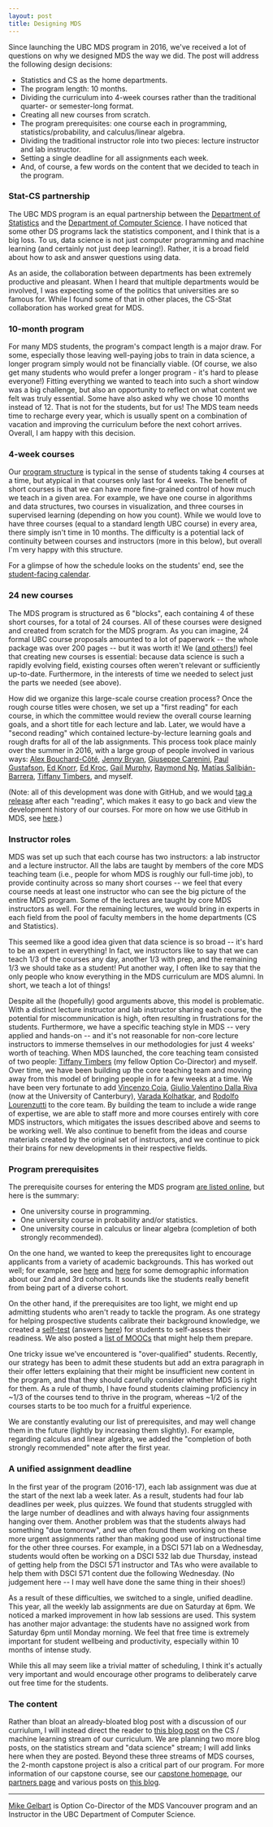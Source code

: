 ```yaml
---
layout: post
title: Designing MDS
---
```


Since launching the UBC MDS program in 2016, we've received a lot of questions on why we designed MDS the way we did. The post will address the following design decisions:

- Statistics and CS as the home departments.
- The program length: 10 months.
- Dividing the curriculum into 4-week courses rather than the traditional quarter- or semester-long format.
- Creating all new courses from scratch.
- The program prerequisites: one course each in programming, statistics/probability, and calculus/linear algebra.
- Dividing the traditional instructor role into two pieces: lecture instructor and lab instructor.
- Setting a single deadline for all assignments each week.
- And, of course, a few words on the content that we decided to teach in the program.

### Stat-CS partnership
The UBC MDS program is an equal partnership between the [Department of Statistics](https://www.stat.ubc.ca/) and the [Department of Computer Science](https://www.cs.ubc.ca/). I have noticed that some other DS programs lack the statistics component, and I think that is a big loss. To us, data science is not just computer programming and machine learning (and certainly not just deep learning!). Rather, it is a broad field about how to ask and answer questions using data. 

As an aside, the collaboration between departments has been extremely productive and pleasant. When I heard that multiple departments would be involved, I was expecting some of the politics that universities are so famous for. While I found some of that in other places, the CS-Stat collaboration has worked great for MDS.

### 10-month program
For many MDS students, the program's compact length is a major draw. For some, especially those leaving well-paying jobs to train in data science, a longer program simply would not be financially viable. (Of course, we also get many students who would prefer a longer program - it's hard to please everyone!) Fitting everything we wanted to teach into such a short window was a big challenge, but also an opportunity to reflect on what content we felt was truly essential. Some have also asked why we chose 10 months instead of 12. That is not for the students, but for us! The MDS team needs time to recharge every year, which is usually spent on a combination of vacation and improving the curriculum before the next cohort arrives. Overall, I am happy with this decision.

### 4-week courses
Our [program structure](https://github.com/UBC-MDS/UBC-MDS.github.io/blob/master/img/schedule.pdf) is typical in the sense of students taking 4 courses at a time, but atypical in that courses only last for 4 weeks. The benefit of short courses is that we can have more fine-grained control of how much we teach in a given area. For example, we have one course in algorithms and data structures, two courses in visualization, and three courses in supervised learning (depending on how you count). While we would love to have three courses (equal to a standard length UBC course) in every area, there simply isn't time in 10 months. The difficulty is a potential lack of continuity between courses and instructors (more in this below), but overall I'm very happy with this structure.

For a glimpse of how the schedule looks on the students' end, see the [student-facing calendar](https://ubc-mds.github.io/calendar/).

### 24 new courses
The MDS program is structured as 6 "blocks", each containing 4 of these short courses, for a total of 24 courses. All of these courses were designed and created from scratch for the MDS program. As you can imagine, 24 formal UBC course proposals amounted to a lot of paperwork -- the whole package was over 200 pages -- but it was worth it! We ([and others!](https://twitter.com/hadleywickham/status/901055932901281792?lang=en)) feel that creating new courses is essential: because data science is such a rapidly evolving field, existing courses often weren't relevant or sufficiently up-to-date. Furthermore, in the interests of time we needed to select just the parts we needed (see above). 

How did we organize this large-scale course creation process? Once the rough course titles were chosen, we set up a "first reading" for each course, in which the committee would review the overall course learning goals, and a short title for each lecture and lab. Later, we would have a "second reading" which contained lecture-by-lecture learning goals and rough drafts for all of the lab assignments. This process took place mainly over the summer in 2016, with a large group of people involved in various ways: [Alex Bouchard-Côté](https://www.stat.ubc.ca/~bouchard/), [Jenny Bryan](https://jennybryan.org/), [Giuseppe Carenini](https://www.cs.ubc.ca/~carenini/), [Paul Gustafson](http://www.paulgstf.com/), [Ed Knorr](https://www.cs.ubc.ca/~knorr/), [Ed Kroc](https://ekroc.weebly.com/), [Gail Murphy](https://blogs.ubc.ca/gailcmurphy/), [Raymond Ng](https://www.cs.ubc.ca/~rng/), [Matías Salibián-Barrera](https://www.stat.ubc.ca/users/matias-salibian-barrera), [Tiffany Timbers](http://tiffanytimbers.com/), and myself.

(Note: all of this development was done with GitHub, and we would [tag a release](https://help.github.com/articles/about-releases/) after each "reading", which makes it easy to go back and view the development history of our courses. For more on how we use GitHub in MDS, see [here](https://ubc-mds.github.io/2017-08-24-teaching-with-github/).)


### Instructor roles
MDS was set up such that each course has two instructors: a lab instructor and a lecture instructor. All the labs are taught by members of the core MDS teaching team (i.e., people for whom MDS is roughly our full-time job), to provide continuity across so many short courses -- we feel that every course needs at least one instructor who can see the big picture of the entire MDS program. Some of the lectures are taught by core MDS instructors as well. For the remaining lectures, we would bring in experts in each field from the pool of faculty members in the home departments (CS and Statistics). 

This seemed like a good idea given that data science is so broad -- it's hard to be an expert in everything! In fact, we instructors like to say that we can teach 1/3 of the courses any day, another 1/3 with prep, and the remaining 1/3 we should take as a student! Put another way, I often like to say that the only people who know everything in the MDS curriculum are MDS alumni. In short, we teach a lot of things! 

Despite all the (hopefully) good arguments above, this model is problematic. With a distinct lecture instructor and lab instructor sharing each course, the potential for miscommunication is high, often resulting in frustrations for the students. Furthermore, we have a specific teaching style in MDS -- very applied and hands-on -- and it's not reasonable for non-core lecture instructors to immerse themselves in our methodologies for just 4 weeks' worth of teaching. When MDS launched, the core teaching team consisted of two people: [Tiffany Timbers](http://tiffanytimbers.com/) (my fellow Option Co-Director) and myself. Over time, we have been building up the core teaching team and moving away from this model of bringing people in for a few weeks at a time. We have been very fortunate to add [Vincenzo Coia](https://vincenzocoia.github.io/), [Giulio Valentino Dalla Riva](https://www.gvdallariva.net/) (now at the University of Canterbury), [Varada Kolhatkar](http://www.cs.toronto.edu/~varada/VaradaHomePage/Home.html), and [Rodolfo Lourenzutti](https://www.linkedin.com/in/rodolfo-lourenzutti/?originalSubdomain=ca) to the core team. By building the team to include a wide range of expertise, we are able to staff more and more courses entirely with core MDS instructors, which mitigates the issues described above and seems to be working well. We also continue to benefit from the ideas and course materials created by the original set of instructors, and we continue to pick their brains for new developments in their respective fields.

### Program prerequisites
The prerequisite courses for entering the MDS program [are listed online](https://masterdatascience.ubc.ca/admissions), but here is the summary:

- One university course in programming.
- One university course in probability and/or statistics.
- One university course in calculus or linear algebra (completion of both strongly recommended).

On the one hand, we wanted to keep the prerequsites light to encourage applicants from a variety of academic backgrounds. This has worked out well; for example, see [here](https://ubc-mds.github.io/2017-09-01-introducing-the-second-cohort/) and [here](https://ubc-mds.github.io/2018-09-17-welcome-2018-19/) for some demographic information about our 2nd and 3rd cohorts. It sounds like the students really benefit from being part of a diverse cohort.

On the other hand, if the prerequisites are too light, we might end up admitting students who aren't ready to tackle the program. As one strategy for helping prospective students calibrate their background knowledge, we created a [self-test](https://nbviewer.jupyter.org/github/UBC-MDS/UBC-MDS.github.io/blob/master/selftest/mds_self_test.pdf) (answers [here](https://nbviewer.jupyter.org/github/UBC-MDS/UBC-MDS.github.io/blob/master/selftest/mds_self_test_answers.pdf)) for students to self-assess their readiness. We also posted a [list of MOOCs](https://ubc-mds.github.io/resources_pages/prep_moocs/) that might help them prepare.

One tricky issue we've encountered is "over-qualified" students. Recently, our strategy has been to admit these students but add an extra paragraph in their offer letters explaining that their might be insufficient new content in the program, and that they should carefully consider whether MDS is right for them. As a rule of thumb, I have found students claiming proficiency in ~1/3 of the courses tend to thrive in the program, whereas ~1/2 of the courses starts to be too much for a fruitful experience. 

We are constantly evaluting our list of prerequisites, and may well change them in the future (lightly by increasing them slightly). For example, regarding calculus and linear algebra, we added the "completion of both strongly recommended" note after the first year. 

### A unified assignment deadline
In the first year of the program (2016-17), each lab assignment was due at the start of the next lab a week later. As a result, students had four lab deadlines per week, plus quizzes. We found that students struggled with the large number of deadlines and with always having four assignments hanging over them. Another problem was that the students always had something "due tomorrow", and we often found them working on these more urgent assignments rather than making good use of instructional time for the other three courses. For example, in a DSCI 571 lab on a Wednesday, students would often be working on a DSCI 532 lab due Thursday, instead of getting help from the DSCI 571 instructor and TAs who were available to help them with DSCI 571 content due the following Wednesday. (No judgement here -- I may well have done the same thing in their shoes!)

As a result of these difficulties, we switched to a single, unified deadline. This year, all the weekly lab assignments are due on Saturday at 6pm. We noticed a marked improvement in how lab sessions are used. This system has another major advantage: the students have no assigned work from Saturday 6pm until Monday morning. We feel that free time is extremely important for student wellbeing and productivity, especially within 10 months of intense study. 

While this all may seem like a trivial matter of scheduling, I think it's actually very important and would encourage other programs to deliberately carve out free time for the students. 

### The content
Rather than bloat an already-bloated blog post with a discussion of our curriulum, I will instead direct the reader to [this blog post](https://ubc-mds.github.io/2018-06-04-curriculum-CS-ML/) on the CS / machine learning stream of our curriculum. We are planning two more blog posts, on the statistics stream and "data science" stream; I will add links here when they are posted. Beyond these three streams of MDS courses, the 2-month capstone project is also a critical part of our program. For more information of our capstone course, see our [capstone homepage](https://ubc-mds.github.io/capstone/about/), our [partners page](https://masterdatascience.ubc.ca/why-ubc/partners) and various posts on [this blog](https://ubc-mds.github.io/).

--------

[Mike Gelbart](https://www.mikegelbart.com/) is Option Co-Director of the MDS Vancouver program and an Instructor in the UBC Department of Computer Science.
